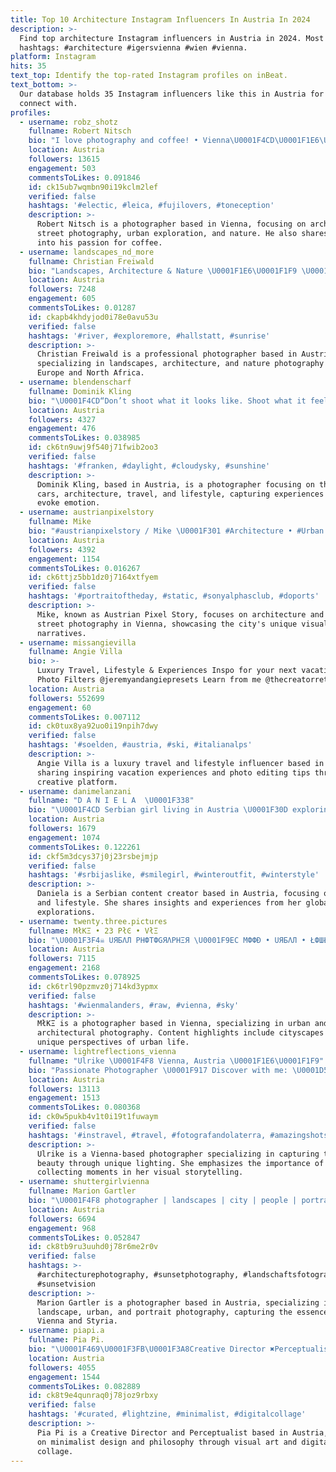 ```yaml
---
title: Top 10 Architecture Instagram Influencers In Austria In 2024
description: >-
  Find top architecture Instagram influencers in Austria in 2024. Most popular
  hashtags: #architecture #igersvienna #wien #vienna.
platform: Instagram
hits: 35
text_top: Identify the top-rated Instagram profiles on inBeat.
text_bottom: >-
  Our database holds 35 Instagram influencers like this in Austria for you to
  connect with.
profiles:
  - username: robz_shotz
    fullname: Robert Nitsch
    bio: "I love photography and coffee! • Vienna\U0001F4CD\U0001F1E6\U0001F1F9 •Dad\U0001F388\U0001F388 •2nd @robz_carz •\U0001F4F7 Canon Eos R5/Leica •Architecture•Street•Urbex•Nature •DM for collaboration!"
    location: Austria
    followers: 13615
    engagement: 503
    commentsToLikes: 0.091846
    id: ck15ub7wqmbn90i19kclm2lef
    verified: false
    hashtags: '#electic, #leica, #fujilovers, #toneception'
    description: >-
      Robert Nitsch is a photographer based in Vienna, focusing on architecture,
      street photography, urban exploration, and nature. He also shares insights
      into his passion for coffee.
  - username: landscapes_nd_more
    fullname: Christian Freiwald
    bio: "Landscapes, Architecture & Nature \U0001F1E6\U0001F1F9 \U0001F1ED\U0001F1F7 \U0001F1EE\U0001F1F9 \U0001F1EB\U0001F1F7 \U0001F1EA\U0001F1F8 \U0001F1F2\U0001F1E6 All photos taken by me\U0001F642"
    location: Austria
    followers: 7248
    engagement: 605
    commentsToLikes: 0.01287
    id: ckapb4khdyjod0i78e0avu53u
    verified: false
    hashtags: '#river, #exploremore, #hallstatt, #sunrise'
    description: >-
      Christian Freiwald is a professional photographer based in Austria,
      specializing in landscapes, architecture, and nature photography across
      Europe and North Africa.
  - username: blendenscharf
    fullname: Dominik Kling
    bio: "\U0001F4CD“Don’t shoot what it looks like. Shoot what it feels like.” \U0001F4CDPassion for photos, cars, architecture, travel, coffee, rum & the good things in life."
    location: Austria
    followers: 4327
    engagement: 476
    commentsToLikes: 0.038985
    id: ck6tn9uwj9f540j71fwib2oo3
    verified: false
    hashtags: '#franken, #daylight, #cloudysky, #sunshine'
    description: >-
      Dominik Kling, based in Austria, is a photographer focusing on themes of
      cars, architecture, travel, and lifestyle, capturing experiences that
      evoke emotion.
  - username: austrianpixelstory
    fullname: Mike
    bio: "#austrianpixelstory / Mike \U0001F301 #Architecture • #Urban #Street \U0001F4CD Vienna, Austria"
    location: Austria
    followers: 4392
    engagement: 1154
    commentsToLikes: 0.016267
    id: ck6ttjz5bb1dz0j7164xtfyem
    verified: false
    hashtags: '#portraitoftheday, #static, #sonyalphasclub, #doports'
    description: >-
      Mike, known as Austrian Pixel Story, focuses on architecture and urban
      street photography in Vienna, showcasing the city's unique visual
      narratives.
  - username: missangievilla
    fullname: Angie Villa
    bio: >-
      Luxury Travel, Lifestyle & Experiences Inspo for your next vacation ✈️ My
      Photo Filters @jeremyandangiepresets Learn from me @thecreatorretreat
    location: Austria
    followers: 552699
    engagement: 60
    commentsToLikes: 0.007112
    id: ck0tux8ya92uo0i19npih7dwy
    verified: false
    hashtags: '#soelden, #austria, #ski, #italianalps'
    description: >-
      Angie Villa is a luxury travel and lifestyle influencer based in Austria,
      sharing inspiring vacation experiences and photo editing tips through her
      creative platform.
  - username: danimelanzani
    fullname: "D A N I E L A  \U0001F338"
    bio: "\U0001F4CD Serbian girl living in Austria \U0001F30D exploring the world is my hobby ↘️ click on the reels tab"
    location: Austria
    followers: 1679
    engagement: 1074
    commentsToLikes: 0.122261
    id: ckf5m3dcys37j0j23rsbejmjp
    verified: false
    hashtags: '#srbijaslike, #smilegirl, #winteroutfit, #winterstyle'
    description: >-
      Daniela is a Serbian content creator based in Austria, focusing on travel
      and lifestyle. She shares insights and experiences from her global
      explorations.
  - username: twenty.three.pictures
    fullname: MłКΞ • 23 PłϾ • VłΞ
    bio: "\U0001F3F4‍☠️ UЯБΛЛ PHФТФGЯΛPHΞЯ \U0001F9EC MФФÐ • UЯБΛЛ • ŁФШŁłGHТ \U0001F4F8 #sonyalpha α + #appleiphone  \U0001F4CD #Vienna • Wiener Gfrast \U0001F1E6\U0001F1F9"
    location: Austria
    followers: 7115
    engagement: 2168
    commentsToLikes: 0.078925
    id: ck6trl90pzmvz0j714kd3ypmx
    verified: false
    hashtags: '#wienmalanders, #raw, #vienna, #sky'
    description: >-
      MłКΞ is a photographer based in Vienna, specializing in urban and
      architectural photography. Content highlights include cityscapes and
      unique perspectives of urban life.
  - username: lightreflections_vienna
    fullname: "Ulrike \U0001F4F8 Vienna, Austria \U0001F1E6\U0001F1F9"
    bio: "Passionate Photographer \U0001F917 Discover with me: \U0001D54D\U0001D55A\U0001D556\U0001D55F\U0001D55F\U0001D552 \U0001D55A\U0001D55F \U0001D552 \U0001D54A\U0001D561\U0001D556\U0001D554\U0001D55A\U0001D552\U0001D55D \U0001D543\U0001D55A\U0001D558\U0001D559\U0001D565 \U0001F307 \U0001F305 Collect Moments, not Things \U0001F9E1"
    location: Austria
    followers: 13113
    engagement: 1513
    commentsToLikes: 0.080368
    id: ck0w5pukb4v1t0i19t1fuwaym
    verified: false
    hashtags: '#instravel, #travel, #fotografandolaterra, #amazingshots'
    description: >-
      Ulrike is a Vienna-based photographer specializing in capturing the city's
      beauty through unique lighting. She emphasizes the importance of
      collecting moments in her visual storytelling.
  - username: shuttergirlvienna
    fullname: Marion Gartler
    bio: "\U0001F4F8 photographer | landscapes | city | people | portrait \U0001F3E0 austria \U0001F1E6\U0001F1F9 | vienna \U0001F3A1| styria \U0001F49A"
    location: Austria
    followers: 6694
    engagement: 968
    commentsToLikes: 0.052847
    id: ck8tb9ru3uuhd0j78r6me2r0v
    verified: false
    hashtags: >-
      #architecturephotography, #sunsetphotography, #landschaftsfotografie,
      #sunsetvision
    description: >-
      Marion Gartler is a photographer based in Austria, specializing in
      landscape, urban, and portrait photography, capturing the essence of
      Vienna and Styria.
  - username: piapi.a
    fullname: Pia Pi.
    bio: "\U0001F469\U0001F3FB‍\U0001F3A8Creative Director ✖️Perceptualist ✖️Minimalist ✖️Philosopher \U0001F48C for collaborations and prints"
    location: Austria
    followers: 4055
    engagement: 1544
    commentsToLikes: 0.082889
    id: ck8t9e4qunraq0j78joz9rbxy
    verified: false
    hashtags: '#curated, #lightzine, #minimalist, #digitalcollage'
    description: >-
      Pia Pi is a Creative Director and Perceptualist based in Austria, focusing
      on minimalist design and philosophy through visual art and digital
      collage.
---
```


